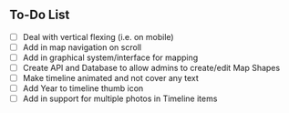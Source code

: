 ## To-Do List
- [ ] Deal with vertical flexing (i.e. on mobile)
- [ ] Add in map navigation on scroll
- [ ] Add in graphical system/interface for mapping
- [ ] Create API and Database to allow admins to create/edit Map Shapes
- [ ] Make timeline animated and not cover any text
- [ ] Add Year to timeline thumb icon
- [ ] Add in support for multiple photos in Timeline items

